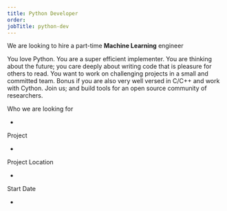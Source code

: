 ```yaml
---
title: Python Developer
order: 
jobTitle: python-dev
---
```


We are looking to hire a part-time **Machine Learning** engineer 

You love Python. You are a super efficient implementer. You are thinking about the future; you care deeply about writing code that is pleasure for others to read. You want to work on challenging projects in a small and committed team. Bonus if you are also very well versed in C/C++ and work with Cython. Join us; and build tools for an open source community of researchers. 

Who we are looking for

  + 

Project

  + 

Project Location

  + 

Start Date

  + 